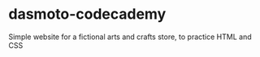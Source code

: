 # dasmoto-codecademy
Simple website for a fictional arts and crafts store, to practice HTML and CSS
